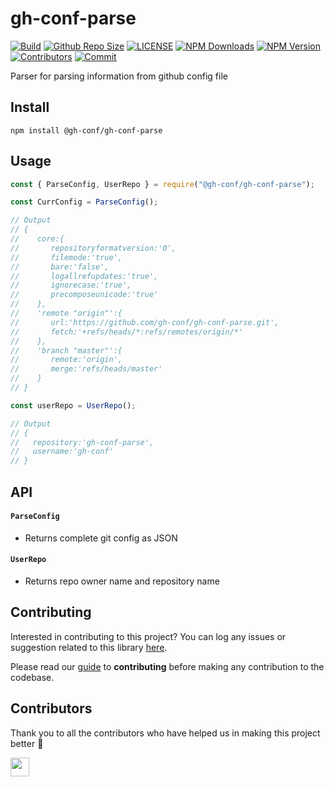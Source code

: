 # gh-conf-parse

[![Build](https://img.shields.io/travis/com/gh-conf/gh-conf-parse.svg)](https://travis-ci.com/gh-conf/gh-conf-parse/)
[![Github Repo Size](https://img.shields.io/github/repo-size/gh-conf/gh-conf-parse.svg)](https://github.com/gh-conf/gh-conf-parse)
[![LICENSE](https://img.shields.io/npm/l/@gh-conf/gh-conf-parse.svg)](https://github.com/gh-conf/gh-conf-parse/LICENSE)
[![NPM Downloads](https://img.shields.io/npm/dt/@gh-conf/gh-conf-parse.svg)](https://www.npmjs.com/package/@gh-conf/gh-conf-parse)
[![NPM Version](https://img.shields.io/npm/v/@gh-conf/gh-conf-parse.svg)](https://www.npmjs.com/package/@gh-conf/gh-conf-parse)
[![Contributors](https://img.shields.io/github/contributors/gh-conf/gh-conf-parse.svg)](https://github.com/gh-conf/gh-conf-parse/graphs/contributors)
[![Commit](https://img.shields.io/github/last-commit/gh-conf/gh-conf-parse.svg)](https://github.com/gh-conf/gh-conf-parse/commits/master)

Parser for parsing information from github config file

## Install

```
npm install @gh-conf/gh-conf-parse
```

## Usage

```js
const { ParseConfig, UserRepo } = require("@gh-conf/gh-conf-parse");

const CurrConfig = ParseConfig();

// Output
// {
//    core:{
//       repositoryformatversion:'0',
//       filemode:'true',
//       bare:'false',
//       logallrefupdates:'true',
//       ignorecase:'true',
//       precomposeunicode:'true'
//    },
//    'remote "origin"':{
//       url:'https://github.com/gh-conf/gh-conf-parse.git',
//       fetch:'+refs/heads/*:refs/remotes/origin/*'
//    },
//    'branch "master"':{
//       remote:'origin',
//       merge:'refs/heads/master'
//    }
// }

const userRepo = UserRepo();

// Output
// {
//   repository:'gh-conf-parse',
//   username:'gh-conf'
// }
```

## API

#### `ParseConfig`

- Returns complete git config as JSON

#### `UserRepo`

- Returns repo owner name and repository name

## Contributing

Interested in contributing to this project?
You can log any issues or suggestion related to this library [here](https://github.com/gh-conf/gh-conf-parse/issues/new).

Please read our [guide](CONTRIBUTING.md) to <strong>contributing</strong> before making any contribution to the codebase.

## Contributors

Thank you to all the contributors who have helped us in making this project better 🙌

<a href="https://github.com/arshadkazmi42"><img src="https://github.com/arshadkazmi42.png" width="30" /></a>
